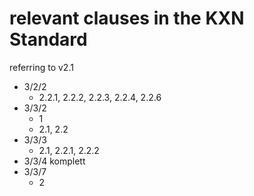 # relevant clauses in the KXN Standard

referring to v2.1

- 3/2/2
    - 2.2.1, 2.2.2, 2.2.3, 2.2.4, 2.2.6
- 3/3/2
    - 1
    - 2.1, 2.2
- 3/3/3
    - 2.1, 2.2.1, 2.2.2
- 3/3/4 komplett
- 3/3/7
    - 2

